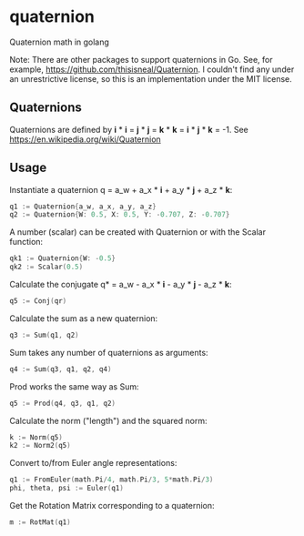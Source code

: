 # quaternion
Quaternion math in golang

Note: There are other packages to support quaternions in Go.  See, for example,
https://github.com/thisisneal/Quaternion.  I couldn't find any under an
unrestrictive license, so this is an implementation under the MIT license.

## Quaternions
Quaternions are defined by **i** * **i** = **j** * **j** = **k** * **k** = **i** * **j** * **k** = -1.
See https://en.wikipedia.org/wiki/Quaternion

## Usage
Instantiate a quaternion q = a_w + a_x * **i** + a_y * **j** + a_z * **k**:
```Go
q1 := Quaternion{a_w, a_x, a_y, a_z}
q2 := Quaternion{W: 0.5, X: 0.5, Y: -0.707, Z: -0.707}
```

A number (scalar) can be created with Quaternion or with the Scalar function:
```Go
qk1 := Quaternion{W: -0.5}
qk2 := Scalar(0.5)
```

Calculate the conjugate q* = a_w - a_x * **i** - a_y * **j** - a_z * **k**:
```Go
q5 := Conj(qr)
```

Calculate the sum as a new quaternion:
```Go
q3 := Sum(q1, q2)
```

Sum takes any number of quaternions as arguments:
```Go
q4 := Sum(q3, q1, q2, q4)
```

Prod works the same way as Sum:
```Go
q5 := Prod(q4, q3, q1, q2)
```

Calculate the norm ("length") and the squared norm:
```Go
k := Norm(q5)
k2 := Norm2(q5)
```

Convert to/from Euler angle representations:
```Go
q1 := FromEuler(math.Pi/4, math.Pi/3, 5*math.Pi/3)
phi, theta, psi := Euler(q1)
```

Get the Rotation Matrix corresponding to a quaternion:
```Go
m := RotMat(q1)
```
